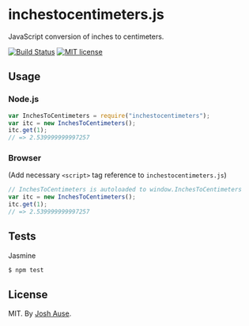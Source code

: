 # inchestocentimeters.js

JavaScript conversion of inches to centimeters.

[![Build Status](https://travis-ci.org/joshause/inchestocentimeters.svg?branch=master)](https://travis-ci.org/joshause/inchestocentimeters)
[![MIT license](http://img.shields.io/badge/license-MIT-brightgreen.svg)](http://opensource.org/licenses/MIT)

## Usage

### Node.js

```js
var InchesToCentimeters = require("inchestocentimeters");
var itc = new InchesToCentimeters();
itc.get(1);
// => 2.539999999997257
```

### Browser

(Add necessary `<script>` tag reference to `inchestocentimeters.js`)

```js
// InchesToCentimeters is autoloaded to window.InchesToCentimeters
var itc = new InchesToCentimeters();
itc.get(1);
// => 2.539999999997257
```

## Tests

Jasmine

```bash
$ npm test
```

## License

MIT. By [Josh Ause](http://www.github.com/joshause).
